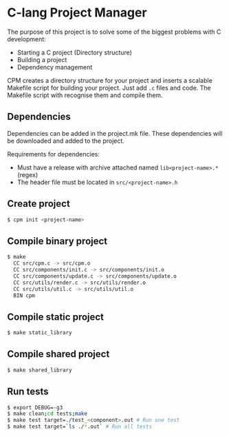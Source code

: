 # C-lang Project Manager

The purpose of this project is to solve some of the biggest problems with C
development:

- Starting a C project (Directory structure)
- Building a project
- Dependency management

CPM creates a directory structure for your project and inserts a scalable
Makefile script for building your project.
Just add `.c` files and code. The Makefile script with recognise them and
compile them.

## Dependencies

Dependencies can be added in the project.mk file. These dependencies will
be downloaded and added to the project.

Requirements for dependencies:

- Must have a release with archive attached named `lib<project-name>.*`(regex)
- The header file must be located in `src/<project-name>.h`

## Create project

```bash
$ cpm init <project-name>
```

## Compile binary project
```bash
$ make
  CC src/cpm.c -> src/cpm.o
  CC src/components/init.c -> src/components/init.o
  CC src/components/update.c -> src/components/update.o
  CC src/utils/render.c -> src/utils/render.o
  CC src/utils/util.c -> src/utils/util.o
  BIN cpm
```

## Compile static project
```bash
$ make static_library
```

## Compile shared project
```bash
$ make shared_library
```

## Run tests
```bash
$ export DEBUG=-g3
$ make clean;cd tests;make
$ make test target=./test_<component>.out # Run one test
$ make test target=`ls ./*.out` # Run all tests
```

